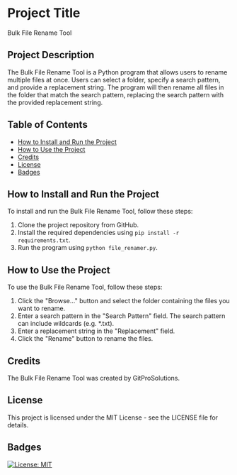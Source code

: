 # Project Title

Bulk File Rename Tool

## Project Description

The Bulk File Rename Tool is a Python program that allows users to rename multiple files at once. Users can select a folder, specify a search pattern, and provide a replacement string. The program will then rename all files in the folder that match the search pattern, replacing the search pattern with the provided replacement string.

## Table of Contents

- [How to Install and Run the Project](#how-to-install-and-run-the-project)
- [How to Use the Project](#how-to-use-the-project)
- [Credits](#credits)
- [License](#license)
- [Badges](#badges)

## How to Install and Run the Project

To install and run the Bulk File Rename Tool, follow these steps:

1. Clone the project repository from GitHub.
2. Install the required dependencies using `pip install -r requirements.txt`.
3. Run the program using `python file_renamer.py`.

## How to Use the Project

To use the Bulk File Rename Tool, follow these steps:

1. Click the "Browse..." button and select the folder containing the files you want to rename.
2. Enter a search pattern in the "Search Pattern" field. The search pattern can include wildcards (e.g. *.txt).
3. Enter a replacement string in the "Replacement" field.
4. Click the "Rename" button to rename the files.

## Credits

The Bulk File Rename Tool was created by GitProSolutions.

## License

This project is licensed under the MIT License - see the LICENSE file for details.

## Badges

[![License: MIT](https://img.shields.io/badge/License-MIT-yellow.svg)](https://opensource.org/licenses/MIT)
